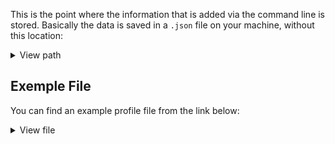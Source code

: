 This is the point where the information that is added via the command line is stored.
Basically the data is saved in a `.json` file on your machine, without this location:

<details>
    <summary>View path</summary>

```
cat ~/backup_profile.json
```

</details>

## Exemple File

You can find an example profile file from the link below:

<details>
    <summary>View file</summary>

```
curl https://linuxprofile.com/exemple.json --output ~/exemple.json
```

</details>
